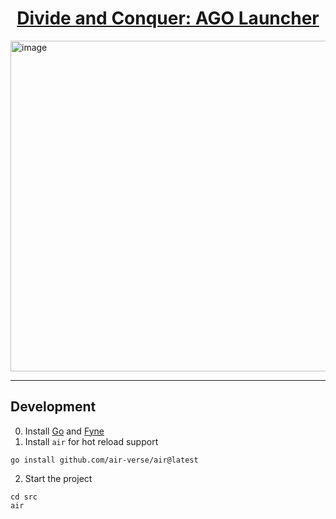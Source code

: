 <h1 align="center">
  <a href="https://www.divide-and-conquer-ago.com">Divide and Conquer: AGO Launcher</a>
</h1>

<img width="1162" height="529" alt="image" src="https://github.com/user-attachments/assets/aec9379b-4015-4f84-acea-f14fda83f3e8" />


-----------------
## Development
0. Install [Go](https://go.dev/doc/install) and [Fyne](https://docs.fyne.io/started/)
1. Install `air` for hot reload support

```
go install github.com/air-verse/air@latest
```

2. Start the project

```
cd src 
air
```
